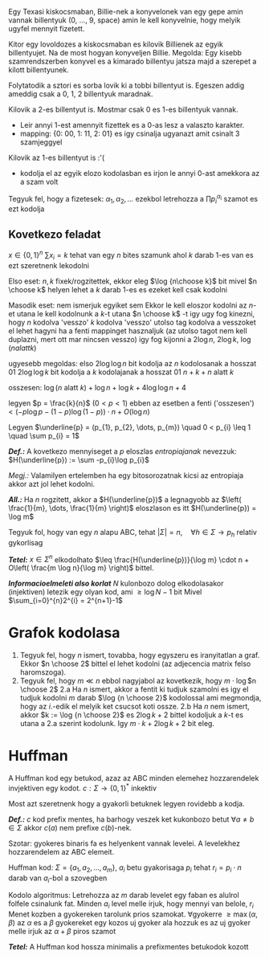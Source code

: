 Egy Texasi kiskocsmaban, Billie-nek a konyvelonek van egy gepe amin vannak billentyuk (0, ..., 9, space) amin le kell konyvelnie, hogy melyik ugyfel mennyit fizetett.

Kitor egy lovoldozes a kiskocsmaban es kilovik Billienek az egyik billentyujet. Na de most hogyan konyveljen Billie.
Megolda: Egy kisebb szamrendszerben konyvel es a kimarado billentyu jatsza majd a szerepet a kilott billentyunek.

Folytatodik a sztori es sorba lovik ki a tobbi billentyut is. Egeszen addig ameddig csak a 0, 1, 2 billentyuk maradnak.

Kilovik a 2-es billentyut is. Mostmar csak 0 es 1-es billentyuk vannak.

- Leir annyi 1-est amennyit fizettek es a 0-as lesz a valaszto karakter.
- mapping: {0: 00, 1: 11, 2: 01} es igy csinalja ugyanazt amit csinalt 3 szamjeggyel

Kilovik az 1-es billentyut is :'(
- kodolja el az egyik elozo kodolasban es irjon le annyi 0-ast amekkora az a szam volt

Tegyuk fel, hogy a fizetesek: $\alpha_{1}, \alpha_{2}, \dots$ ezekbol letrehozza a $\prod p_{i}^{\alpha_{i}}$ szamot es ezt kodolja

## Kovetkezo feladat
$x \in \{ 0, 1 \}^{n}$
$\sum x_{i} = k$
tehat van egy $n$ bites szamunk ahol $k$ darab $1$-es van es ezt szeretnenk lekodolni

Elso eset: $n, k$ fixek/rogzitettek, ekkor eleg $\log {n\choose k}$ bit mivel $n \choose k$ helyen lehet a $k$ darab $1$-es es ezeket kell csak kodolni

Masodik eset: nem ismerjuk egyiket sem
Ekkor le kell eloszor kodolni az $n$-et utana le kell kodolnunk a $k$-t utana $n \choose k$ -t 
igy ugy fog kinezni, hogy $n$ kodolva 'vesszo' $k$ kodolva 'vesszo' utolso tag kodolva
a vesszoket el lehet hagyni ha a fenti mappinget hasznaljuk (az utolso tagot nem kell duplazni, mert ott mar nincsen vesszo)
igy fog kijonni a $2\log n$, $2\log k$, $\log (n alatt k)$

ugyesebb megoldas:
elso $2\log \log n$ bit kodolja az $n$ kodolosanak a hosszat
$01$
$2 \log \log k$ bit kodolja a $k$ kodolajanak a hosszat
$01$
$n + k + n \text{ alatt } k$

osszesen: $\log (n \text{ alatt } k) + \log n + \log k + 4 \log \log n + 4$

legyen $p = \frac{k}{n}$ ($0 < p < 1$)
ebben az esetben a fenti ('osszesen') $< (-p \log p - (1 - p)\log (1-p)) \cdot n + O(\log n)$


Legyen $\underline{p} = (p_{1}, p_{2}, \dots, p_{m}) \quad 0 < p_{i} \leq 1 \quad \sum p_{i} = 1$

***Def.:***  A kovetkezo mennyiseget a $p$ eloszlas *entropiajanak* nevezzuk: $H(\underline{p}) := \sum -p_{i}\log p_{i}$ 

*Megj.:* Valamilyen ertelemben ha egy bitosorozatnak kicsi az entropiaja akkor azt jol lehet kodolni.

***All.:*** Ha $n$ rogzitett, akkor a $H(\underline{p})$ a legnagyobb az $\left( \frac{1}{m}, \dots, \frac{1}{m} \right)$ eloszlason es itt $H(\underline{p}) = \log m$

Tegyuk fol, hogy van egy $n$ alapu ABC, tehat $\lvert \Sigma \rvert = n, \quad \forall h \in \Sigma \to p_{h}$ relativ gykorlisag

***Tetel:*** $x \in \Sigma ^{n}$ elkodolhato $\leq \frac{H(\underline{p})}{\log m} \cdot n + O\left( \frac{m \log n}{\log m} \right)$ bittel.

***Informacioelmeleti also korlat***
$N$ kulonbozo dolog elkodolasakor (injektiven) letezik egy olyan kod, ami $\geq \log N - 1$ bit
Mivel $\sum_{i=0}^{n}2^{i} = 2^{n+1}-1$


# Grafok kodolasa
1. Tegyuk fel, hogy $n$ ismert, tovabba, hogy egyszeru es iranyitatlan a graf. Ekkor $n \choose 2$ bittel el lehet kodolni (az adjecencia matrix felso haromszoga).
2. Tegyuk fel, hogy $m \ll n$ ebbol nagyjabol az kovetkezik, hogy $m \cdot \log$$n \choose 2$
	2.a Ha $n$ ismert, akkor a fentit ki tudjuk szamolni es igy el tudjuk kodolni $m$ darab $\log {n \choose 2}$ kodolossal ami megmondja, hogy az $i$.-edik el melyik ket csucsot koti ossze.
	2.b Ha $n$ nem ismert, akkor $k := \log {n \choose 2}$ es $2\log k + 2$ bittel kodoljuk a $k$-t es utana a 2.a szerint kodolunk. Igy $m \cdot k + 2 \log k + 2$ bit eleg.


# Huffman
A Huffman kod egy betukod, azaz az ABC minden elemehez hozzarendelek invjektiven egy kodot.
$c: \Sigma \to \{ 0, 1 \}^{*}$ inkektiv

Most azt szeretnenk hogy a gyakorli betuknek legyen rovidebb a kodja.

***Def.:*** $c$ kod prefix mentes, ha barhogy veszek ket kukonbozo betut $\forall a \neq b \in \Sigma$ akkor $c(a)$ nem prefixe $c(b)$-nek.

Szotar: gyokeres binaris fa es helyenkent vannak levelei. A levelekhez hozzarendelem az ABC elemeit.

Huffman kod:
$\Sigma = \{ a_{1}, a_{2}, \dots, a_{m} \}$, $a_{i}$ betu gyakorisaga $p_{i}$ tehat $r_{i} = p_{i} \cdot n$ darab van $a_{i}$-bol a szovegben

Kodolo algoritmus:
Letrehozza az $m$ darab levelet egy faban es alulrol folfele csinalunk fat.
Minden $a_{i}$ level melle irjuk, hogy mennyi van belole, $r_{i}$
Menet kozben a gyokereken tarolunk prios szamokat.
$\forall$gyokerre $\geq \max(\alpha, \beta)$
az $\alpha$ es a $\beta$ gyokereket egy kozos uj gyoker ala hozzuk es az uj gyoker melle irjuk az $\alpha + \beta$ piros szamot

***Tetel:*** A Huffman kod hossza minimalis a prefixmentes betukodok kozott


